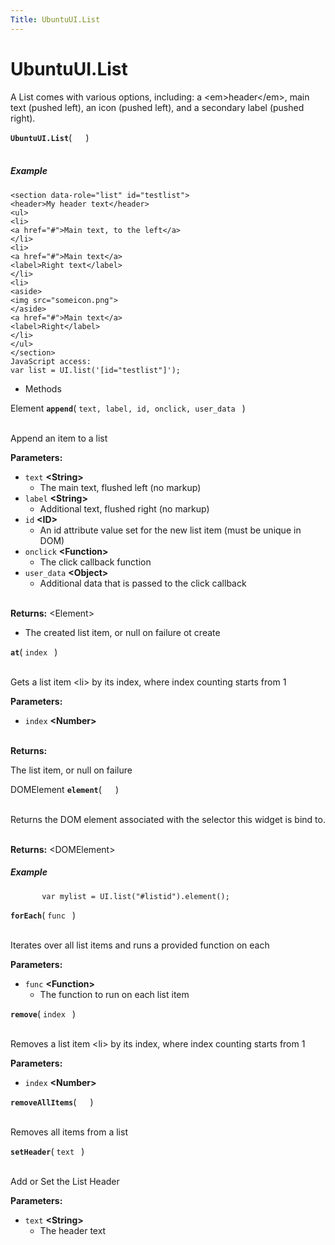 ```yaml
---
Title: UbuntuUI.List
---
```


# UbuntuUI.List

<p>A List comes with various options, including: a &lt;em&gt;header&lt;/em&gt;, main text (pushed left), an icon (pushed left), and a secondary label (pushed right).</p>
<strong class="name"><code>UbuntuUI.List</code></strong>( <code>  </code> ) 
<br>
</span><br>
<h5>Example</h5>
<pre class="code prettyprint"><code>&lt;section data-role=&quot;list&quot; id=&quot;testlist&quot;&gt;
&lt;header&gt;My header text&lt;/header&gt;
&lt;ul&gt;
&lt;li&gt;
&lt;a href=&quot;#&quot;&gt;Main text, to the left&lt;/a&gt;
&lt;/li&gt;
&lt;li&gt;
&lt;a href=&quot;#&quot;&gt;Main text&lt;/a&gt;
&lt;label&gt;Right text&lt;/label&gt;
&lt;/li&gt;
&lt;li&gt;
&lt;aside&gt;
&lt;img src=&quot;someicon.png&quot;&gt;
&lt;/aside&gt;
&lt;a href=&quot;#&quot;&gt;Main text&lt;/a&gt;
&lt;label&gt;Right&lt;/label&gt;
&lt;/li&gt;
&lt;/ul&gt;
&lt;/section&gt;
JavaScript access:
var list = UI.list('[id=&quot;testlist&quot;]');</code></pre>
<ul>
<li>Methods</li>
</ul>
<div>
Element <strong class="name"><code>append</code></strong>( <code>text, label, id, onclick, user_data </code> ) 
<br>
</span><br>
<p>Append an item to a list</p>
<strong>Parameters:</strong>
<ul class="params">
<li>
<code>text</code> <strong>&lt;String&gt;</strong>
<ul>
<li>The main text, flushed left (no markup)</li>
</ul>
</li>
<li>
<code>label</code> <strong>&lt;String&gt;</strong>
<ul>
<li>Additional text, flushed right (no markup)</li>
</ul>
</li>
<li>
<code>id</code> <strong>&lt;ID&gt;</strong>
<ul>
<li>An id attribute value set for the new list item (must be unique in DOM)</li>
</ul>
</li>
<li>
<code>onclick</code> <strong>&lt;Function&gt;</strong>
<ul>
<li>The click callback function</li>
</ul>
</li>
<li>
<code>user_data</code> <strong>&lt;Object&gt;</strong>
<ul>
<li>Additional data that is passed to the click callback</li>
</ul>
</li>
</ul>
<br><strong>Returns:</strong> &lt;Element&gt; <ul>
<li>The created list item, or null on failure ot create</li>
</ul>
<strong class="name"><code>at</code></strong>( <code>index </code> ) 
<br>
</span><br>
<p>Gets a list item &lt;li&gt; by its index, where index counting starts from 1</p>
<strong>Parameters:</strong>
<ul class="params">
<li>
<code>index</code> <strong>&lt;Number&gt;</strong>
</li>
</ul>
<br><strong>Returns:</strong> <p>The list item, or null on failure</p>
DOMElement <strong class="name"><code>element</code></strong>( <code>  </code> ) 
<br>
</span><br>
<p>Returns the DOM element associated with the selector this widget is bind to.</p>
<br><strong>Returns:</strong> &lt;DOMElement&gt; 
<h5>Example</h5>
<pre class="code prettyprint"><code>       var mylist = UI.list(&quot;#listid&quot;).element();</code></pre>
<strong class="name"><code>forEach</code></strong>( <code>func </code> ) 
<br>
</span><br>
<p>Iterates over all list items and runs a provided function on each</p>
<strong>Parameters:</strong>
<ul class="params">
<li>
<code>func</code> <strong>&lt;Function&gt;</strong>
<ul>
<li>The function to run on each list item</li>
</ul>
</li>
</ul>
<strong class="name"><code>remove</code></strong>( <code>index </code> ) 
<br>
</span><br>
<p>Removes a list item &lt;li&gt; by its index, where index counting starts from 1</p>
<strong>Parameters:</strong>
<ul class="params">
<li>
<code>index</code> <strong>&lt;Number&gt;</strong>
</li>
</ul>
<strong class="name"><code>removeAllItems</code></strong>( <code>  </code> ) 
<br>
</span><br>
<p>Removes all items from a list</p>
<strong class="name"><code>setHeader</code></strong>( <code>text </code> ) 
<br>
</span><br>
<p>Add or Set the List Header</p>
<strong>Parameters:</strong>
<ul class="params">
<li>
<code>text</code> <strong>&lt;String&gt;</strong>
<ul>
<li>The header text</li>
</ul>
</li>
</ul>
